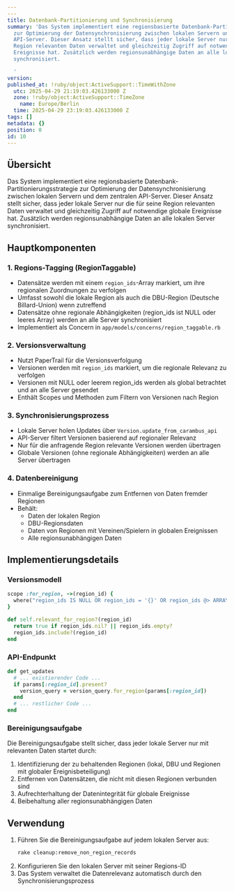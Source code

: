 ```yaml
---
---
title: Datenbank-Partitionierung und Synchronisierung
summary: 'Das System implementiert eine regionsbasierte Datenbank-Partitionierungsstrategie
  zur Optimierung der Datensynchronisierung zwischen lokalen Servern und dem zentralen
  API-Server. Dieser Ansatz stellt sicher, dass jeder lokale Server nur die für seine
  Region relevanten Daten verwaltet und gleichzeitig Zugriff auf notwendige globale
  Ereignisse hat. Zusätzlich werden regionsunabhängige Daten an alle lokalen Server
  synchronisiert.

  '
version:
published_at: !ruby/object:ActiveSupport::TimeWithZone
  utc: 2025-04-29 21:19:03.426133000 Z
  zone: !ruby/object:ActiveSupport::TimeZone
    name: Europe/Berlin
  time: 2025-04-29 23:19:03.426133000 Z
tags: []
metadata: {}
position: 0
id: 10
---
```


## Übersicht
Das System implementiert eine regionsbasierte Datenbank-Partitionierungsstrategie zur Optimierung der Datensynchronisierung zwischen lokalen Servern und dem zentralen API-Server. Dieser Ansatz stellt sicher, dass jeder lokale Server nur die für seine Region relevanten Daten verwaltet und gleichzeitig Zugriff auf notwendige globale Ereignisse hat. Zusätzlich werden regionsunabhängige Daten an alle lokalen Server synchronisiert.

## Hauptkomponenten

### 1. Regions-Tagging (RegionTaggable)
- Datensätze werden mit einem `region_ids`-Array markiert, um ihre regionalen Zuordnungen zu verfolgen
- Umfasst sowohl die lokale Region als auch die DBU-Region (Deutsche Billard-Union) wenn zutreffend
- Datensätze ohne regionale Abhängigkeiten (region_ids ist NULL oder leeres Array) werden an alle Server synchronisiert
- Implementiert als Concern in `app/models/concerns/region_taggable.rb`

### 2. Versionsverwaltung
- Nutzt PaperTrail für die Versionsverfolgung
- Versionen werden mit `region_ids` markiert, um die regionale Relevanz zu verfolgen
- Versionen mit NULL oder leerem region_ids werden als global betrachtet und an alle Server gesendet
- Enthält Scopes und Methoden zum Filtern von Versionen nach Region

### 3. Synchronisierungsprozess
- Lokale Server holen Updates über `Version.update_from_carambus_api`
- API-Server filtert Versionen basierend auf regionaler Relevanz
- Nur für die anfragende Region relevante Versionen werden übertragen
- Globale Versionen (ohne regionale Abhängigkeiten) werden an alle Server übertragen

### 4. Datenbereinigung
- Einmalige Bereinigungsaufgabe zum Entfernen von Daten fremder Regionen
- Behält:
  - Daten der lokalen Region
  - DBU-Regionsdaten
  - Daten von Regionen mit Vereinen/Spielern in globalen Ereignissen
  - Alle regionsunabhängigen Daten

## Implementierungsdetails

### Versionsmodell
```ruby
scope :for_region, ->(region_id) {
  where("region_ids IS NULL OR region_ids = '{}' OR region_ids @> ARRAY[?]::integer[]", region_id)
}

def self.relevant_for_region?(region_id)
  return true if region_ids.nil? || region_ids.empty?
  region_ids.include?(region_id)
end
```

### API-Endpunkt
```ruby
def get_updates
  # ... existierender Code ...
  if params[:region_id].present?
    version_query = version_query.for_region(params[:region_id])
  end
  # ... restlicher Code ...
end
```

### Bereinigungsaufgabe
Die Bereinigungsaufgabe stellt sicher, dass jeder lokale Server nur mit relevanten Daten startet durch:
1. Identifizierung der zu behaltenden Regionen (lokal, DBU und Regionen mit globaler Ereignisbeteiligung)
2. Entfernen von Datensätzen, die nicht mit diesen Regionen verbunden sind
3. Aufrechterhaltung der Datenintegrität für globale Ereignisse
4. Beibehaltung aller regionsunabhängigen Daten

## Verwendung
1. Führen Sie die Bereinigungsaufgabe auf jedem lokalen Server aus:
   ```bash
   rake cleanup:remove_non_region_records
   ```
2. Konfigurieren Sie den lokalen Server mit seiner Regions-ID
3. Das System verwaltet die Datenrelevanz automatisch durch den Synchronisierungsprozess
